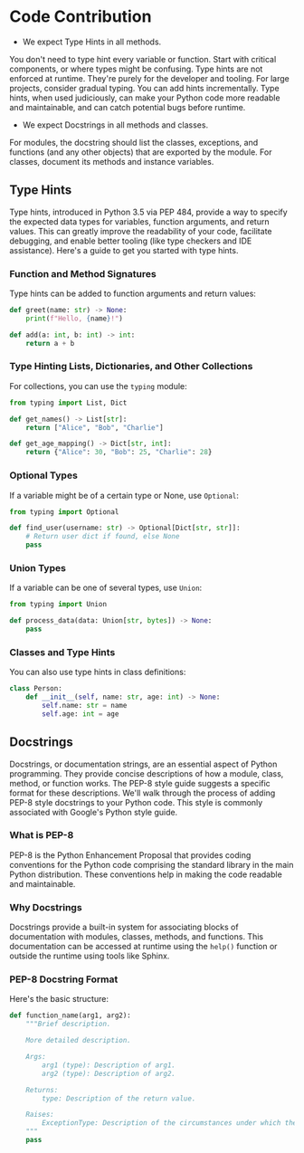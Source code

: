 # Code Contribution

* We expect Type Hints in all methods.

You don't need to type hint every variable or function. Start with critical components, or where types might be confusing.
Type hints are not enforced at runtime. They're purely for the developer and tooling.
For large projects, consider gradual typing. You can add hints incrementally.
Type hints, when used judiciously, can make your Python code more readable and maintainable, and can catch potential bugs before runtime.

* We expect Docstrings in all methods and classes.

For modules, the docstring should list the classes, exceptions, and functions (and any other objects) that are exported by the module. For classes, document its methods and instance variables.

## Type Hints

Type hints, introduced in Python 3.5 via PEP 484, provide a way to specify the expected data types for variables, function arguments, and return values. This can greatly improve the readability of your code, facilitate debugging, and enable better tooling (like type checkers and IDE assistance). Here's a guide to get you started with type hints.

### Function and Method Signatures

Type hints can be added to function arguments and return values:
```python
def greet(name: str) -> None:
    print(f"Hello, {name}!")

def add(a: int, b: int) -> int:
    return a + b
```

### Type Hinting Lists, Dictionaries, and Other Collections

For collections, you can use the `typing` module:

```python
from typing import List, Dict

def get_names() -> List[str]:
    return ["Alice", "Bob", "Charlie"]

def get_age_mapping() -> Dict[str, int]:
    return {"Alice": 30, "Bob": 25, "Charlie": 28}
```

### Optional Types

If a variable might be of a certain type or None, use `Optional`:

```python
from typing import Optional

def find_user(username: str) -> Optional[Dict[str, str]]:
    # Return user dict if found, else None
    pass
```

### Union Types

If a variable can be one of several types, use `Union`:

```python
from typing import Union

def process_data(data: Union[str, bytes]) -> None:
    pass
```

### Classes and Type Hints

You can also use type hints in class definitions:

```python
class Person:
    def __init__(self, name: str, age: int) -> None:
        self.name: str = name
        self.age: int = age
```

## Docstrings

Docstrings, or documentation strings, are an essential aspect of Python programming. They provide concise descriptions of how a module, class, method, or function works. The PEP-8 style guide suggests a specific format for these descriptions. We'll walk through the process of adding PEP-8 style docstrings to your Python code. This style is commonly associated with Google's Python style guide.

### What is PEP-8

PEP-8 is the Python Enhancement Proposal that provides coding conventions for the Python code comprising the standard library in the main Python distribution. These conventions help in making the code readable and maintainable.

### Why Docstrings

Docstrings provide a built-in system for associating blocks of documentation with modules, classes, methods, and functions. This documentation can be accessed at runtime using the `help()` function or outside the runtime using tools like Sphinx.

### PEP-8 Docstring Format

Here's the basic structure:

```python
def function_name(arg1, arg2):
    """Brief description.

    More detailed description.

    Args:
        arg1 (type): Description of arg1.
        arg2 (type): Description of arg2.

    Returns:
        type: Description of the return value.

    Raises:
        ExceptionType: Description of the circumstances under which the exception is raised.
    """
    pass

```

